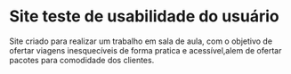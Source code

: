 # Site teste de usabilidade do usuário
Site criado para realizar um trabalho em sala de aula,
com o objetivo de ofertar viagens inesquecíveis de forma pratica e acessível,alem de ofertar pacotes para comodidade dos clientes.

